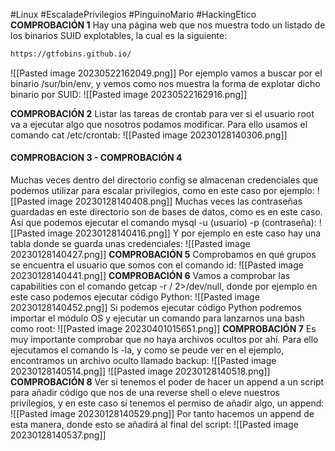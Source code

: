 #Linux #EscaladePrivilegios #PinguinoMario #HackingEtico 
**COMPROBACIÓN 1**
Hay una página web que nos muestra todo un listado de los binarios SUID explotables, la cual es la siguiente:
```bash
https://gtfobins.github.io/
```
![[Pasted image 20230522162049.png]]
Por ejemplo vamos a buscar por el binario /sur/bin/env, y vemos como nos muestra la forma de explotar dicho binario por SUID:
![[Pasted image 20230522162916.png]]


**COMPROBACIÓN 2**
Listar las tareas de crontab para ver si el usuario root va a ejecutar algo que nosotros podamos modificar. Para ello usamos el comando cat /etc/crontab:
![[Pasted image 20230128140306.png]]
#### COMPROBACION 3 - **COMPROBACIÓN 4**
Muchas veces dentro del directorio config se almacenan credenciales que podemos utilizar para escalar privilegios, como en este caso por ejemplo:
![[Pasted image 20230128140408.png]]
Muchas veces las contraseñas guardadas en este directorio son de bases de datos, como es en este caso. Así que podemos ejecutar el comando mysql -u (usuario) -p (contraseña):
![[Pasted image 20230128140416.png]]
Y por ejemplo en este caso hay una tabla donde se guarda unas credenciales:
![[Pasted image 20230128140427.png]]
**COMPROBACIÓN 5**
Comprobamos en qué grupos se encuentra el usuario que somos con el comando id:
![[Pasted image 20230128140441.png]]
**COMPROBACIÓN 6**
Vamos a comprobar las capabilities con el comando getcap -r / 2>/dev/null, donde por ejemplo en este caso podemos ejecutar código Python:
![[Pasted image 20230128140452.png]]
Si podemos ejecutar código Python podremos importar el módulo OS y ejecutar un comando para lanzarnos una bash como root:
![[Pasted image 20230401015651.png]]
**COMPROBACIÓN 7**
Es muy importante comprobar que no haya archivos ocultos por ahí. Para ello ejecutamos el comando ls -la, y como se peude ver en el ejemplo, encontramos un archivo oculto llamado backup:
![[Pasted image 20230128140514.png]]
![[Pasted image 20230128140518.png]]
**COMPROBACIÓN 8**
Ver si tenemos el poder de hacer un append a un script para añadir código que nos de una reverse shell o eleve nuestros privilegios, y en este caso sí tenemos el permiso de añadir algo, un append:
![[Pasted image 20230128140529.png]]
Por tanto hacemos un append de esta manera, donde esto se añadirá al final del script:
![[Pasted image 20230128140537.png]]